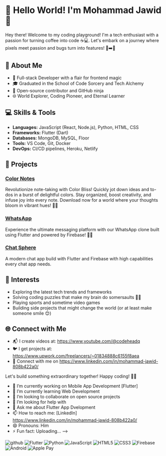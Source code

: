 # 👋 Hello World! I'm Mohammad Jawid 🚀

Hey there! Welcome to my coding playground! I'm a tech enthusiast with a passion for turning coffee into code ☕💻. Let's embark on a journey where pixels meet passion and bugs turn into features! 🐞➡️🚀

## 🚀 About Me

- 🌈 Full-stack Developer with a flair for frontend magic
- 🎓 Graduated in the School of Code Sorcery and Tech Alchemy
- 🚀 Open-source contributor and GitHub ninja
- 🌐 World Explorer, Coding Pioneer, and Eternal Learner

## 💻 Skills & Tools

- **Languages:** JavaScript (React, Node.js), Python, HTML, CSS
- **Frameworks:** Flutter (Dart)
- **Databases:** MongoDB, MySQL, Floor
- **Tools:** VS Code, Git, Docker
- **DevOps:** CI/CD pipelines, Heroku, Netlify

## 🌟 Projects

### [Color Notes]([https://github.com/yourusername/FancyName](https://github.com/mohammadjawid10/Color-Notes))

Revolutionize note-taking with Color Bliss! Quickly jot down ideas and to-dos in a burst of delightful colors. Stay organized, boost creativity, and infuse joy into every note. Download now for a world where your thoughts bloom in vibrant hues! 🌼🎨

### [WhatsApp]([https://github.com/yourusername/CodeSymphony](https://github.com/mohammadjawid10/WhatsApp))

Experience the ultimate messaging platform with our WhatsApp clone built using Flutter and powered by Firebase! 📱✨

### [Chat Sphere](https://github.com/yourusername/PixelMaster)

A modern chat app build with Flutter and Firebase with high capabilities every chat app needs.

## 🌈 Interests

- Exploring the latest tech trends and frameworks
- Solving coding puzzles that make my brain do somersaults 🤸‍♂️
- Playing sports and sometime video games
- Building side projects that might change the world (or at least make someone smile 😊)

## 🌐 Connect with Me

- 📬 I create videos at: https://www.youtube.com/@codeheadq 
- 🐦 I get projects at: https://www.upwork.com/freelancers/~01834888c6155f8aea
- 💼 Connect with me on https://www.linkedin.com/in/mohammad-jawid-808b422a0/

Let's build something extraordinary together! Happy coding! 🚀✨

- 🔭 I’m currently working on Mobile App Development [Flutter]
- 🌱 I’m currently learning Web Development
- 👯 I’m looking to collaborate on open source projects
- 🤔 I’m looking for help with 
- 💬 Ask me about Flutter App Dvelopment
- 📫 How to reach me: [LinkedIn] https://www.linkedin.com/in/mohammad-jawid-808b422a0/ 
- 😄 Pronouns: Him
- ⚡ Fun fact: Uploading...
-->


![github](https://img.shields.io/badge/GitHub-000000?style=for-the-badge&logo=GitHub&logoColor=white)
![Flutter](https://img.shields.io/badge/Flutter-%2302569B.svg?style=for-the-badge&logo=Flutter&logoColor=white)
![Python](https://img.shields.io/badge/python-3670A0?style=for-the-badge&logo=python&logoColor=ffdd54)
![JavaScript](https://img.shields.io/badge/javascript-%23323330.svg?style=for-the-badge&logo=javascript&logoColor=%23F7DF1E)
![HTML5](https://img.shields.io/badge/html5-%23E34F26.svg?style=for-the-badge&logo=html5&logoColor=white)
![CSS3](https://img.shields.io/badge/css3-%231572B6.svg?style=for-the-badge&logo=css3&logoColor=white)
![Firebase](https://img.shields.io/badge/firebase-%23039BE5.svg?style=for-the-badge&logo=firebase)
![Android](https://img.shields.io/badge/Android-3DDC84?style=for-the-badge&logo=android&logoColor=white)
![Apple Pay](https://img.shields.io/badge/ApplePay-000000.svg?style=for-the-badge&logo=Apple-Pay&logoColor=white)

